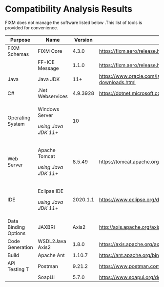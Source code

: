 # Compatibility Analysis Results

FIXM does not manage the software listed below .This list of tools is
provided for convenience.

<table>
<thead>
<tr class="header">
<th><strong>Purpose</strong></th>
<th><strong>Name</strong></th>
<th><strong>Version</strong></th>
<th><strong>Links</strong></th>
</tr>
</thead>
<tbody>
<tr class="odd">
<td>FIXM Schemas</td>
<td>FIXM Core</td>
<td>4.3.0</td>
<td><a href="https://fixm.aero/release.html?rel=FIXM-4.3.0&ret=core">https://fixm.aero/release.html?rel=FIXM-4.3.0&ret=core</a></td>
</tr>
<tr class="even">
<td></td>
<td>FF-ICE Message</td>
<td>1.1.0</td>
<td><a href="https://fixm.aero/release.html?rel=FFICE-Msg-1.1.0&ret=app">https://fixm.aero/release.html?rel=FFICE-Msg-1.1.0&ret=app</a></td>
</tr>
<tr class="odd">
<td>Java</td>
<td>Java JDK</td>
<td>11+</td>
<td><a href="https://www.oracle.com/java/technologies/javase-jdk8-downloads.html"><u>https://www.oracle.com/java/technologies/javase-jdk8-downloads.html</u></a></td>
</tr>
<tr class="even">
<td>C#</td>
<td>.Net Webservices</td>
<td>4.9.3928</td>
<td><a href="https://dotnet.microsoft.com/en-us/download "><u>https://dotnet.microsoft.com/en-us/download</u></a></td>
</tr>
<tr class="odd">
<td>Operating System</td>
<td><p>Windows Server</p>
<p><em>using Java JDK 11+</em></p></td>
<td>10</td>
<td></td>
</tr>
<tr class="even">
<td>Web Server</td>
<td><p>Apache Tomcat</p>
<p><em>using Java JDK 11+</em></p></td>
<td>8.5.49</td>
<td><a href="https://tomcat.apache.org/download-80.cgi"><u>https://tomcat.apache.org/download-80.cgi</u></a></td>
</tr>
<tr class="odd">
<td>IDE</td>
<td><p>Eclipse IDE</p>
<p><em>using Java JDK 11+</em></p></td>
<td>2020.1.1</td>
<td><a href="https://www.eclipse.org/downloads/"><u>https://www.eclipse.org/downloads/</u></a></td>
</tr>
<tr class="even">
<td>Data Binding Options</td>
<td>JAXBRI</td>
<td>Axis2</td>
<td><a href="http://axis.apache.org/axis2/java/core/download.cgi">http://axis.apache.org/axis2/java/core/download.cgi</a></td>
</tr>
<tr class="even">
<td>Code Generation</td>
<td>WSDL2Java Axis2</td>
<td>1.8.0</td>
<td><a href="https://axis.apache.org/axis2/java/core/docs/quickstartguide.html"><u>https://axis.apache.org/axis2/java/core/docs/quickstartguide.html</u></a></td>
</tr>
<tr class="odd">
<td>Build</td>
<td>Apache Ant</td>
<td>1.10.7</td>
<td><a href="https://ant.apache.org/bindownload.cgi"><u>https://ant.apache.org/bindownload.cgi</u></a></td>
</tr>
<tr class="even">
<td>API Testing T</td>
<td>Postman</td>
<td>9.21.2</td>
<td><a href="https://www.postman.com/downloads/"><u>https://www.postman.com/downloads/</u></a></td>
</tr>
<tr class="odd">
<td></td>
<td>SoapUI</td>
<td>5.7.0</td>
<td><a href="https://www.soapui.org/downloads/soapui.html"><u>https://www.soapui.org/downloads/soapui.html</u></a></td>
</tr>
</tbody>
</table>
